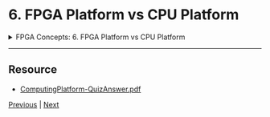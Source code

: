 # 6. FPGA Platform vs CPU Platform

<details>
  <summary> FPGA Concepts: 6. FPGA Platform vs CPU Platform </summary>

<p align="center" >
    <img src="https://rfpga.s3.us-west-1.amazonaws.com/HLS-for-FPGA-Part-1-Combinational-Circuits/images/6_FPGA-Platform-vs-CPU-Platform.png" width="90%" > 
    <img src="https://rfpga.s3.us-west-1.amazonaws.com/HLS-for-FPGA-Part-1-Combinational-Circuits/images/6_FPGA-Platform-vs-CPU-Platform_2.png" width="90%" > 
    <img src="https://rfpga.s3.us-west-1.amazonaws.com/HLS-for-FPGA-Part-1-Combinational-Circuits/images/6_FPGA-Platform-vs-CPU-Platform_3.png" width="90%" > 
    <img src="https://rfpga.s3.us-west-1.amazonaws.com/HLS-for-FPGA-Part-1-Combinational-Circuits/images/6_FPGA-Platform-vs-CPU-Platform_4.png" width="90%" > 
    <img src="https://rfpga.s3.us-west-1.amazonaws.com/HLS-for-FPGA-Part-1-Combinational-Circuits/images/6_FPGA-Platform-vs-CPU-Platform_5.png" width="90%" > 
    <img src="https://rfpga.s3.us-west-1.amazonaws.com/HLS-for-FPGA-Part-1-Combinational-Circuits/images/6_FPGA-Platform-vs-CPU-Platform_6.png" width="90%" > 
    <img src="https://rfpga.s3.us-west-1.amazonaws.com/HLS-for-FPGA-Part-1-Combinational-Circuits/images/6_FPGA-Platform-vs-CPU-Platform_7.png" width="90%" > 
    <img src="https://rfpga.s3.us-west-1.amazonaws.com/HLS-for-FPGA-Part-1-Combinational-Circuits/images/6_FPGA-Platform-vs-CPU-Platform_8.png" width="90%" > 
    <img src="https://rfpga.s3.us-west-1.amazonaws.com/HLS-for-FPGA-Part-1-Combinational-Circuits/images/6_FPGA-Platform-vs-CPU-Platform_9.png" width="90%" > 
    <img src="https://rfpga.s3.us-west-1.amazonaws.com/HLS-for-FPGA-Part-1-Combinational-Circuits/images/6_FPGA-Platform-vs-CPU-Platform_11.png" width="90%" > 

</p> 

</details>

---

## Resource

-   [ComputingPlatform-QuizAnswer.pdf](https://rfpga.s3.us-west-1.amazonaws.com/HLS-for-FPGA-Part-1-Combinational-Circuits/resources/ComputingPlatform-QuizAnswer.pdf)



[Previous](./5_Design-Approach.md) | [Next](./7_FPGA-Basic.md)